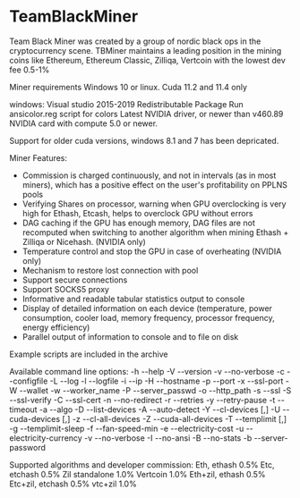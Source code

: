 # TeamBlackMiner
Team Black Miner was created by a group of nordic black ops in the cryptocurrency scene.
TBMiner maintains a leading position in the mining coins like Ethereum, Ethereum Classic, Zilliqa, Vertcoin with the lowest dev fee 0.5-1%

Miner requirements
Windows 10 or linux. 
Cuda 11.2 and 11.4 only

windows:
Visual studio 2015-2019 Redistributable Package
Run ansicolor.reg script for colors
Latest NVIDIA driver, or newer than v460.89
NVIDIA card with compute 5.0 or newer.

Support for older cuda versions, windows 8.1 and 7 has been depricated.

Miner Features:
+ Commission is charged continuously, and not in intervals (as in most miners), which has a positive effect on the user's profitability on PPLNS pools
+ Verifying Shares on processor, warning when GPU overclocking is very high for Ethash, Etcash, helps to overclock GPU without errors
+ DAG caching if the GPU has enough memory, DAG files are not recomputed when switching to another algorithm when mining Ethash + Zilliqa or Nicehash. (NVIDIA only)
+ Temperature control and stop the GPU in case of overheating (NVIDIA only)
+ Mechanism to restore lost connection with pool
+ Support secure connections
+ Support SOCKS5 proxy
+ Informative and readable tabular statistics output to console
+ Display of detailed information on each device (temperature, power consumption, cooler load, memory frequency, processor frequency, energy efficiency)
+ Parallel output of information to console and to file on disk

Example scripts are included in the archive

Available command line options:
-h --help
-V --version
-v --no-verbose
-c --configfile
-L --log
-l --logfile
-i --ip
-H --hostname
-p --port
-x --ssl-port
-W --wallet
-w --worker_name
-P --server_passwd
-o --http_path
-s --ssl
-S --ssl-verify
-C --ssl-cert
-n --no-redirect
-r --retries
-y --retry-pause
-t --timeout
-a --algo
-D --list-devices
-A --auto-detect
-Y --cl-devices [,]
-U --cuda-devices [,]
-z --cl-all-devices
-Z --cuda-all-devices
-T --templimit [,]
-g --templimit-sleep
-f --fan-speed-min
-e --electricity-cost
-u --electricity-currency
-v --no-verbose
-I --no-ansi
-B --no-stats
-b --server-password

Supported algorithms and developer commission:
Eth, ethash              0.5%
Etc, etchash             0.5%
Zil standalone           1.0%
Vertcoin                 1.0%
Eth+zil, ethash          0.5%
Etc+zil, etchash         0.5%
vtc+zil			 1.0%
